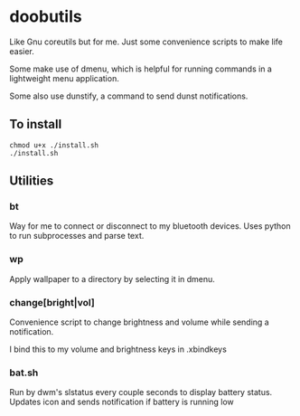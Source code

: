 # doobutils

Like Gnu coreutils but for me. Just some convenience scripts to make life easier.

Some make use of dmenu, which is helpful for running commands in a lightweight menu application.

Some also use dunstify, a command to send dunst notifications.

## To install
```
chmod u+x ./install.sh
./install.sh
```

## Utilities

### bt
Way for me to connect or disconnect to my bluetooth devices. Uses python to run subprocesses and parse text.

### wp
Apply wallpaper to a directory by selecting it in dmenu.

### change[bright|vol]
Convenience script to change brightness and volume while sending a notification.

I bind this to my volume and brightness keys in .xbindkeys

### bat.sh
Run by dwm's slstatus every couple seconds to display battery status. Updates icon and sends notification if battery is running low

